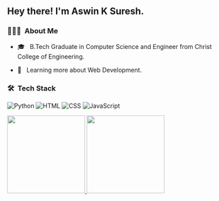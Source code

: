

<h2> Hey there! I'm Aswin K Suresh.</h2>


<h3> 👨🏻‍💻 &nbsp;About Me </h3>


- 🎓 &nbsp; B.Tech Graduate in Computer Science and Engineer from Christ College of Engineering.


- 🌱 &nbsp; Learning more about Web Development.

<h3> 🛠 &nbsp;Tech Stack</h3>

![Python](https://img.shields.io/badge/-Python-333333?style=flat&logo=python)
![HTML](https://img.shields.io/badge/-HTML-333333?style=flat&logo=HTML)
![CSS](https://img.shields.io/badge/-CSS-333333?style=flat&logo=CSS3&logoColor=1572B6)
 ![JavaScript](https://img.shields.io/badge/-JavaScript-333333?style=flat&logo=javascript)

 <a href="https://github.com/AVS1508">
  <img height="180em" src="https://github-readme-stats.vercel.app/api?username=aswinksuresh&theme=buefy&show_icons=true" />
  <img height="180em" src="https://github-readme-stats.vercel.app/api/top-langs/?username=aswinksuresh&theme=buefy&layout=compact" />
</a>


